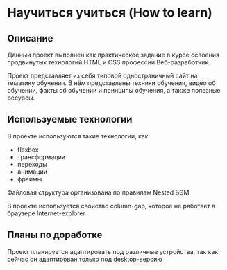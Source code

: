 # Научиться учиться (How to learn)

## Описание
Данный проект выполнен как практическое задание в курсе освоения продвинутых технологий HTML и CSS профессии Веб-разработчик.

Проект представляет из себя типовой одностраничный сайт на тематику обучения. В нём представлены техники обучения, видео об обучении, факты об обучении и принципы обучения, а также полезные ресурсы.

## Используемые технологии
В проекте используются такие технологии, как:
* flexbox
* трансформации
* переходы
* анимации
* фреймы

Файловая структура организована по правилам Nested БЭМ

В проекте используется свойство column-gap, которое не работает в браузере Internet-explorer

## Планы по доработке
Проект планируется адаптировать под различные устройства, так как сейчас он адаптирован только под desktop-версию